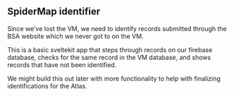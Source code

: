 ## SpiderMap identifier

Since we've lost the VM, we need to identify records submitted through the BSA website which we never got to on the VM. 

This is a basic sveltekit app that steps through records on our firebase database, checks for the same record in the VM database, and shows records that
have not been identified. 

We might build this out later with more functionality to help with finalizing identifications for the Atlas. 